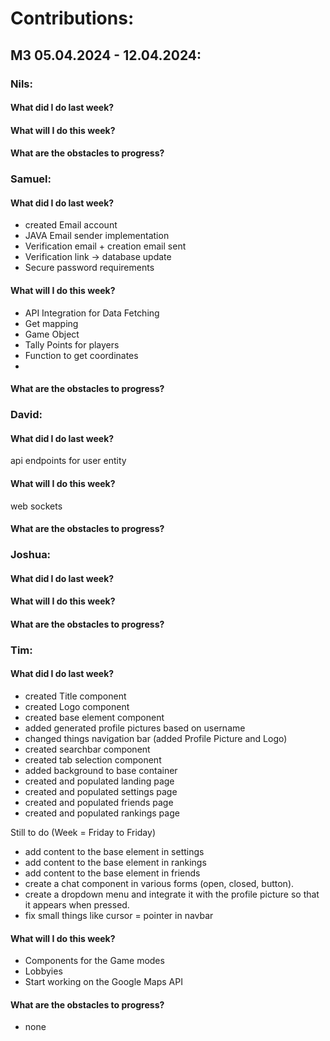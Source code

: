 # Contributions:
## M3 05.04.2024 - 12.04.2024:
### Nils:
#### What did I do last week?
#### What will I do this week?
#### What are the obstacles to progress?
### Samuel:
#### What did I do last week?
- created Email account
- JAVA Email sender implementation
- Verification email + creation email sent
- Verification link -> database update
- Secure password requirements
#### What will I do this week?
- API Integration for Data Fetching
- Get mapping
- Game Object
- Tally Points for players
- Function to get coordinates
-  
#### What are the obstacles to progress?
### David:
#### What did I do last week?
api endpoints for user entity 
#### What will I do this week?
web sockets
#### What are the obstacles to progress?
### Joshua:
#### What did I do last week?
#### What will I do this week?
#### What are the obstacles to progress?
### Tim:
#### What did I do last week?
- created Title component
- created Logo component
- created base element component
- added generated profile pictures based on username
- changed things navigation bar (added Profile Picture and Logo)
- created searchbar component
- created tab selection component
- added background to base container
- created and populated landing page
- created and populated settings page
- created and populated friends page
- created and populated rankings page

Still to do (Week = Friday to Friday)
- add content to the base element in settings
- add content to the base element in rankings
- add content to the base element in friends
- create a chat component in various forms (open, closed, button).
- create a dropdown menu and integrate it with the profile picture so that it appears when pressed.
- fix small things like cursor = pointer in navbar
#### What will I do this week?
- Components for the Game modes
- Lobbyies
- Start working on the Google Maps API
#### What are the obstacles to progress?
- none
